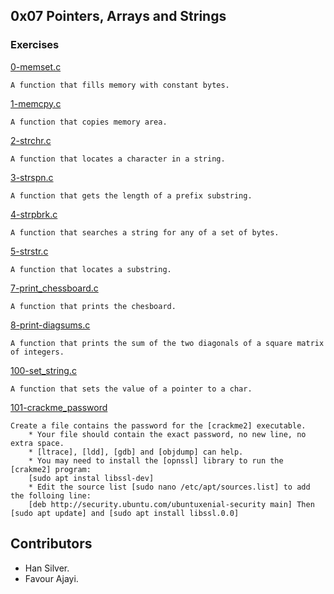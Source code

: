 ## 0x07 Pointers, Arrays and Strings

### Exercises

[0-memset.c](./0-memset.c)
```
A function that fills memory with constant bytes.
```

[1-memcpy.c](./1-memcpy.c)
```
A function that copies memory area.
```

[2-strchr.c](./2-strchr.c)
```
A function that locates a character in a string.
```

[3-strspn.c](./3-strspn.c)
```
A function that gets the length of a prefix substring.
```

[4-strpbrk.c](./4-strpbrk.c)
```
A function that searches a string for any of a set of bytes.
```

[5-strstr.c](./5-strstr.c)
```
A function that locates a substring.
```

[7-print_chessboard.c](./7-print_chessboard.c)
```
A function that prints the chesboard.
```

[8-print-diagsums.c](./8-print_diagsums.c)
```
A function that prints the sum of the two diagonals of a square matrix of integers.
```

[100-set_string.c](./100-set_string.c)
```
A function that sets the value of a pointer to a char.
```
[101-crackme_password](./101-crackme_password)
```
Create a file contains the password for the [crackme2] executable.
	* Your file should contain the exact password, no new line, no extra space.
	* [ltrace], [ldd], [gdb] and [objdump] can help.
	* You may need to install the [opnssl] library to run the [crakme2] program:
	[sudo apt instal libssl-dev]
	* Edit the source list [sudo nano /etc/apt/sources.list] to add the folloing line:
	[deb http://security.ubuntu.com/ubuntuxenial-security main] Then [sudo apt update] and [sudo apt install libssl.0.0]
```

## Contributors
- Han Silver.
- Favour Ajayi.
